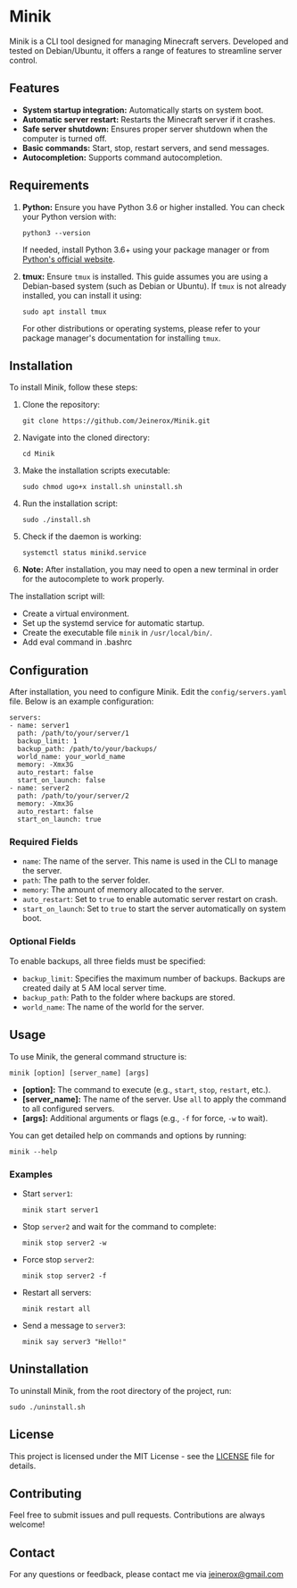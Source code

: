 # Minik

Minik is a CLI tool designed for managing Minecraft servers. Developed and tested on Debian/Ubuntu, it offers a range of features to streamline server control.

## Features

- **System startup integration:** Automatically starts on system boot.
- **Automatic server restart:** Restarts the Minecraft server if it crashes.
- **Safe server shutdown:** Ensures proper server shutdown when the computer is turned off.
- **Basic commands:** Start, stop, restart servers, and send messages.
- **Autocompletion:** Supports command autocompletion.

## Requirements

1. **Python:** Ensure you have Python 3.6 or higher installed. You can check your Python version with:

    ```
    python3 --version
    ```

   If needed, install Python 3.6+ using your package manager or from [Python's official website](https://www.python.org/downloads/).


2. **tmux:** Ensure `tmux` is installed. This guide assumes you are using a Debian-based system (such as Debian or Ubuntu). If `tmux` is not already installed, you can install it using:

    ```
    sudo apt install tmux
    ```

   For other distributions or operating systems, please refer to your package manager's documentation for installing `tmux`.

## Installation

To install Minik, follow these steps:

1. Clone the repository:

    ```
    git clone https://github.com/Jeinerox/Minik.git
    ```

2. Navigate into the cloned directory:

    ```
    cd Minik
    ```

3. Make the installation scripts executable:

    ```
    sudo chmod ugo+x install.sh uninstall.sh
    ```

4. Run the installation script:

    ```
    sudo ./install.sh
    ```

5. Check if the daemon is working:

    ```
    systemctl status minikd.service
    ```

6. **Note:** After installation, you may need to open a new terminal in order for the autocomplete to work properly.

The installation script will:

- Create a virtual environment.
- Set up the systemd service for automatic startup.
- Create the executable file `minik` in `/usr/local/bin/`.
- Add eval command in .bashrc

## Configuration

After installation, you need to configure Minik. Edit the `config/servers.yaml` file. Below is an example configuration:

```
servers:
- name: server1
  path: /path/to/your/server/1
  backup_limit: 1
  backup_path: /path/to/your/backups/
  world_name: your_world_name
  memory: -Xmx3G
  auto_restart: false
  start_on_launch: false
- name: server2
  path: /path/to/your/server/2
  memory: -Xmx3G
  auto_restart: false
  start_on_launch: true
```

### Required Fields

- `name`: The name of the server. This name is used in the CLI to manage the server.
- `path`: The path to the server folder.
- `memory`: The amount of memory allocated to the server.
- `auto_restart`: Set to `true` to enable automatic server restart on crash.
- `start_on_launch`: Set to `true` to start the server automatically on system boot.

### Optional Fields

To enable backups, all three fields must be specified:

- `backup_limit`: Specifies the maximum number of backups. Backups are created daily at 5 AM local server time.
- `backup_path`: Path to the folder where backups are stored.
- `world_name`: The name of the world for the server.

## Usage

To use Minik, the general command structure is:

```
minik [option] [server_name] [args]
```

- **[option]:** The command to execute (e.g., `start`, `stop`, `restart`, etc.).
- **[server_name]:** The name of the server. Use `all` to apply the command to all configured servers.
- **[args]:** Additional arguments or flags (e.g., `-f` for force, `-w` to wait).

You can get detailed help on commands and options by running:

```
minik --help
```

### Examples

- Start `server1`:

    ```
    minik start server1
    ```

- Stop `server2` and wait for the command to complete:

    ```
    minik stop server2 -w
    ```

- Force stop `server2`:

    ```
    minik stop server2 -f
    ```

- Restart all servers:

    ```
    minik restart all
    ```

- Send a message to `server3`:

    ```
    minik say server3 "Hello!"
    ```

## Uninstallation

To uninstall Minik, from the root directory of the project, run:

```
sudo ./uninstall.sh
```

## License

This project is licensed under the MIT License - see the [LICENSE](LICENSE) file for details.

## Contributing

Feel free to submit issues and pull requests. Contributions are always welcome!

## Contact

For any questions or feedback, please contact me via jeinerox@gmail.com

